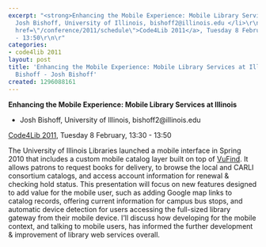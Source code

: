 ```yaml
---
excerpt: "<strong>Enhancing the Mobile Experience: Mobile Library Services at Illinois</strong>\r\n\r\n<ul>\r\n<li>
  Josh Bishoff, University of Illinois, bishoff2@illinois.edu </li>\r\n</ul>\r\n\r\n<a
  href=\"/conference/2011/schedule\">Code4Lib 2011</a>, Tuesday 8 February, 13:30
  - 13:50\r\n\r"
categories:
- code4lib 2011
layout: post
title: 'Enhancing the Mobile Experience: Mobile Library Services at Illinois - Josh
  Bishoff - Josh Bishoff'
created: 1296088161
---
```

<strong>Enhancing the Mobile Experience: Mobile Library Services at Illinois</strong>

<ul>
<li> Josh Bishoff, University of Illinois, bishoff2@illinois.edu </li>
</ul>

<a href="/conference/2011/schedule">Code4Lib 2011</a>, Tuesday 8 February, 13:30 - 13:50

The University of Illinois Libraries launched a mobile interface in Spring 2010 that includes a custom mobile catalog layer built on top of <a href="http://vufind.org/">VuFind</a>. It allows patrons to request books for delivery, to browse the local and CARLI consortium catalogs, and access account information for renewal & checking hold status. This presentation will focus on new features designed to add value for the mobile user, such as adding Google map links to catalog records, offering current information for campus bus stops, and automatic device detection for users accessing the full-sized library gateway from their mobile device. I’ll discuss how developing for the mobile context, and talking to mobile users, has informed the further development & improvement of library web services overall. 
